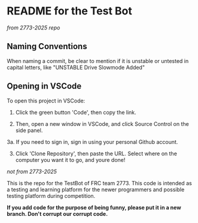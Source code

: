 # README for the Test Bot
*from 2773-2025 repo*
## Naming Conventions
When naming a commit, be clear to mention if it is unstable or untested in capital letters, like "UNSTABLE Drive Slowmode Added"

## Opening in VSCode
To open this project in VSCode:

1. Click the green button 'Code', then copy the link.

2. Then, open a new window in VSCode, and click Source Control on the side panel.

3a. If you need to sign in, sign in using your personal Github account.

3. Click 'Clone Repository', then paste the URL. Select where on the computer you want it to go, and youre done!

*not from 2773-2025*

This is the repo for the TestBot of FRC team 2773. 
This code is intended as a testing and learning platform for the newer programmers and possible testing platform during competition.

**If you add code for the purpose of being funny, please put it in a new branch. Don't corrupt our corrupt code.**